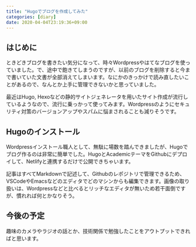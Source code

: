 ```yaml
---
title: "Hugoでブログを作成してみた"
categories: [diary]
date: 2020-04-04T23:19:36+09:00
---
```

## はじめに
ときどきブログを書きたい気分になって、時々Wordpressやはてなブログを使っていました。で、途中で飽きてしまうのですが、以前のブログを削除すると今まで書いていた文書が全部消えてしまいます。なにかのきっかけで読み直したいことがあるので、なんとか上手に管理できないかと思っていました。

最近はHugo, Hexoなどの静的サイトジェネレータを用いたサイト作成が流行しているようなので、流行に乗っかって使ってみます。Wordpressのようにセキュリティ対策のバージョンアップやスパムに悩まされることも減りそうです。

## Hugoのインストール
Wordpressインストール職人として、無駄に場数を踏んできましたが、Hugoでブログ作るのは非常に簡単でした。HugoとAcademicテーマをGithubにデプロイして、Netlifyと連携するだけで公開できちゃいます。

記事はすべてMarkdownで記述して、Githubのレポジトリで管理できるため、VSCodeやEmacsなどのエディタでどのマシンからも編集できます。画像の取り扱いは、Wordpressなどと比べるとリッチなエディタが無いため若干面倒ですが、慣れれば何とかなりそう。

## 今後の予定
趣味のカメラやラジオの話とか、技術関係で勉強したことをアウトプットできればと思います。
